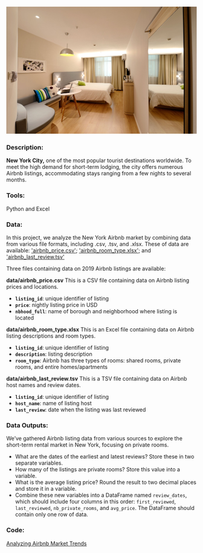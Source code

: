 ![image](https://github.com/mynameisfho/My-Data-Analyst-Portofolio/blob/main/Analyzing%20Airbnb%20Market%20Trends/hotel.jpg)

### Description:
**New York City,** one of the most popular tourist destinations worldwide. To meet the high demand for short-term lodging, the city offers numerous Airbnb listings, accommodating stays ranging from a few nights to several months. 

### Tools: 
Python and Excel

### Data:
In this project, we analyze the New York Airbnb market by combining data from various file formats, including .csv, .tsv, and .xlsx. These of data are available: ['airbnb_price.csv'](https://github.com/mynameisfho/My-Data-Analyst-Portofolio/blob/main/Analyzing%20Airbnb%20Market%20Trends/airbnb_price.csv); ['airbnb_room_type.xlsx'](https://github.com/mynameisfho/My-Data-Analyst-Portofolio/blob/main/Analyzing%20Airbnb%20Market%20Trends/airbnb_room_type.xlsx); and ['airbnb_last_review.tsv'](https://github.com/mynameisfho/My-Data-Analyst-Portofolio/blob/main/Analyzing%20Airbnb%20Market%20Trends/airbnb_last_review.tsv)   

Three files containing data on 2019 Airbnb listings are available:

**data/airbnb_price.csv**
This is a CSV file containing data on Airbnb listing prices and locations.
- **`listing_id`**: unique identifier of listing
- **`price`**: nightly listing price in USD
- **`nbhood_full`**: name of borough and neighborhood where listing is located

**data/airbnb_room_type.xlsx**
This is an Excel file containing data on Airbnb listing descriptions and room types.
- **`listing_id`**: unique identifier of listing
- **`description`**: listing description
- **`room_type`**: Airbnb has three types of rooms: shared rooms, private rooms, and entire homes/apartments

**data/airbnb_last_review.tsv**
This is a TSV file containing data on Airbnb host names and review dates.
- **`listing_id`**: unique identifier of listing
- **`host_name`**: name of listing host
- **`last_review`**: date when the listing was last reviewed

### Data Outputs: 
We’ve gathered Airbnb listing data from various sources to explore the short-term rental market in New York, focusing on private rooms.
- What are the dates of the earliest and latest reviews? Store these in two separate variables.
- How many of the listings are private rooms? Store this value into a variable.
- What is the average listing price? Round the result to two decimal places and store it in a variable.
- Combine these new variables into a DataFrame named `review_dates`, which should include four columns in this order: `first_reviewed`, `last_reviewed`, `nb_private_rooms`, and `avg_price`. The DataFrame should contain only one row of data.

### Code:
[Analyzing Airbnb Market Trends](https://github.com/mynameisfho/My-Data-Analyst-Portofolio/blob/main/Analyzing%20Airbnb%20Market%20Trends/airbnb_market_trends.ipynb)
